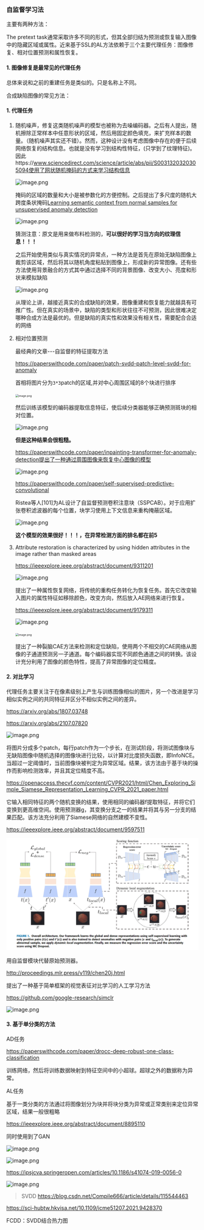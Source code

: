 ### 自监督学习法

主要有两种方法：

The pretext task通常采取许多不同的形式，但其全部归结为预测或恢复输入图像中的隐藏区域或属性。近来基于SSL的AL方法依赖于三个主要代理任务：图像修复、相对位置预测和属性恢复。

#### 1. 图像修复是最常见的代理任务

总体来说和之前的重建任务是类似的。只是名称上不同。

合成缺陷图像的常见方法：

#### 1. 代理任务

1. 随机噪声，修复这类随机噪声的模型也被称为去噪编码器。之后有人提出，随机擦除正常样本中任意形状的区域，然后用固定颜色填充，来扩充样本的数量。（随机噪声其实还不错）。然而，这种设计没有考虑图像中存在的便于后续网络恢复的结构信息。也就是没有学习到结构性特征，(只学到了纹理特征)。因此https://www.sciencedirect.com/science/article/abs/pii/S0031320320305094使用了网状随机掩码的方式来学习结构信息

   ![image.png](https://s2.loli.net/2022/12/31/APfNkYDbHWuTqaG.png)

   掩码的区域的数量和大小是被参数化的方便控制。之后提出了多尺度的随机大跨度条状掩码[Learning semantic context from normal samples for unsupervised anomaly detection](https://ojs.aaai.org/index.php/AAAI/article/view/16420)

   ![image.png](https://s2.loli.net/2022/12/31/P5aZisCk1DRw63H.png)

   猜测注意：原文是用来做布料检测的，**可以很好的学习当方向的纹理信息！！！**

   之后开始使用类似与真实情况的异常点，一种方法是首先在原始无缺陷图像上裁剪该区域，然后将其以随机角度粘贴到图像上，形成新的异常图像。还有些方法使用背景融合的方式其中通过选择不同的背景图像、改变大小、亮度和形状来模拟缺陷

   ![image.png](https://s2.loli.net/2022/12/31/6UEyG8Vk21x5rTW.png)

   从理论上讲，越接近真实的合成缺陷的效果，图像重建和恢复能力就越具有可推广性。但在真实的场景中，缺陷的类型和形状往往不可预测，因此很难决定哪种合成方法是最优的。但是缺陷的真实性和效果没有相关性，需要配合合适的网络


2. 相对位置预测

   最经典的文章---自监督的特征提取方法

   https://paperswithcode.com/paper/patch-svdd-patch-level-svdd-for-anomaly

   首相将图片分为`3*3`patch的区域,并对中心周围区域的8个块进行排序

   <img src="https://s2.loli.net/2022/12/31/kXLvDoIfQPBHdRe.png" alt="image.png" style="zoom:50%;" />

   然后训练该模型的编码器提取信息特征，使后续分类器能够正确预测斑块的相对位置。

   ![image.png](https://s2.loli.net/2022/12/31/9PuWtbC7AQ3cjvq.png)

   **但是这种结果会很粗糙。**

   https://paperswithcode.com/paper/inpainting-transformer-for-anomaly-detection提出了一种通过周围图像来恢复中心图像的模型

   ![image.png](https://s2.loli.net/2022/12/31/Q93byCtncvLDe6p.png)

   https://paperswithcode.com/paper/self-supervised-predictive-convolutional

   Ristea等人[101]为AL设计了自监督预测卷积注意块（SSPCAB）。对于应用扩张卷积滤波器的每个位置，块学习使用上下文信息来重构掩蔽区域。

   ![image.png](https://s2.loli.net/2022/12/31/KqF9loybc8degNt.png)

   **这个模型的效果很好！！！，在异常检测方面的排名都在前5**

3. Attribute restoration is characterized by using hidden attributes in the image rather than masked areas

   https://ieeexplore.ieee.org/abstract/document/9311201
   
   ![image.png](https://s2.loli.net/2023/01/02/3u6nVctSGXdiBMH.png)
   
   提出了一种属性恢复网络，将传统的重构任务转化为恢复任务。首先它改变输入图片的属性特征如移除颜色，改变方向，然后放入AE网络来进行恢复。
   
   https://ieeexplore.ieee.org/abstract/document/9179311
   
   ![image.png](https://s2.loli.net/2023/01/02/5mQc3Vut2ExeWkz.png)
   
   <img src="https://s2.loli.net/2023/01/02/dpJjKPzC8vhkwc7.png" alt="image.png" style="zoom:50%;" />
   
   提出了一种裂脑CAE方法来检测和定位缺陷，使用两个不相交的CAE网络从图像的子通道预测另一子通道。每个编码器实现不同颜色通道之间的转换。该设计充分利用了图像的颜色特性，提高了异常图像的定位精度。

#### 2. 对比学习

代理任务主要关注于在像素级别上产生与训练图像相似的图片，另一个改进是学习相似实例之间的共同特征并区分不相似实例之间的差异。

https://arxiv.org/abs/1807.03748

https://arxiv.org/abs/2107.07820

![image.png](https://s2.loli.net/2023/01/02/f4IJWA27SEOTgva.png)

将图片分成多个patch，每行patch作为一个步长，在测试阶段，将测试图像块与无缺陷图像中随机选择的图像块进行比较，以计算对比度损失函数，即InfoNCE。当超过一定阈值时，当前图像块被判定为异常区域。结果，该方法由于基于块的操作而影响检测效率，并且其定位精度不高。

https://openaccess.thecvf.com/content/CVPR2021/html/Chen_Exploring_Simple_Siamese_Representation_Learning_CVPR_2021_paper.html

它输入相同特征的两个随机变换的结果，使用相同的编码器f提取特征，并将它们变换到更高维空间。使用预测器g，其变换分支之一的结果并将其与另一分支的结果匹配。该方法充分利用了Siamese网络的自然建模不变性。

https://ieeexplore.ieee.org/abstract/document/9597511

![image-20230102112842516](./assets/image-20230102112842516.png)

用自监督模块代替原始预测器。

http://proceedings.mlr.press/v119/chen20j.html

提出了一种基于简单框架的视觉表征对比学习的人工学习方法

https://github.com/google-research/simclr

![image.png](https://s2.loli.net/2023/01/02/rcF2IwYTdUpli8o.png)

#### 3. 基于单分类的方法

AD任务

https://paperswithcode.com/paper/drocc-deep-robust-one-class-classification

训练网络，然后将训练数据映射到特征空间中的小超球。超球之外的数据称为异常。

AL任务

基于一类分类的方法通过将图像划分为块并将块分类为异常或正常类别来定位异常区域，结果一般很粗略

https://ieeexplore.ieee.org/abstract/document/8895110

同时使用到了GAN

![image.png](https://s2.loli.net/2023/01/02/hMwESbczORFI9sx.png)

![image.png](https://s2.loli.net/2023/01/02/FUfbCTg9MSBKDey.png)

https://ipsjcva.springeropen.com/articles/10.1186/s41074-019-0056-0

![image.png](https://s2.loli.net/2023/01/02/MvI4QRfpHt7Dok8.png)

> SVDD https://blog.csdn.net/Compile666/article/details/115544463

https://sci-hubtw.hkvisa.net/10.1109/icme51207.2021.9428370

FCDD：SVDD结合热力图

